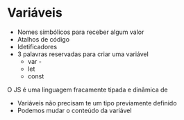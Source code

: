# Variáveis

* Nomes simbólicos para receber algum valor
* Atalhos de código
* Idetificadores
* 3 palavras reservadas para criar uma variável
    * var - 
    * let
    * const 

O JS é uma linguagem fracamente tipada e dinâmica de
- Variáveis não precisam te um tipo previamente definido
- Podemos mudar o conteúdo da variável